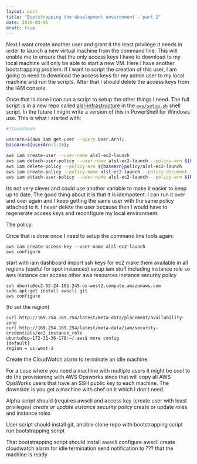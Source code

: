```yaml
---
layout: post
title: "Bootstrapping the development environment - part 2"
date: 2016-02-05
draft: true
---
```

 

Next I want create another user and grant it the least privilege it needs in order to launch a new virtual machine from the command line.  This will enable me to ensure that the only access keys I have to download to my local machine will only be able to start a new VM.  Here I have another bootstrapping problem.  If I want to script the creation of this user, I am going to need to download the access keys for my admin user to my local machine and run the scripts.  After that I should delete the access keys from the IAM console.

    
Once that is done I can run a script to setup the other things I need.  The full script is in a new repo called [alsl-infrastructure]() in the [`aws/setup.sh`]() shell script.  In the future I might write a version of this in PowerShell for Windows use.  This is what I started with:

``` bash
#!/bin/bash

userArn=$(aws iam get-user --query User.Arn);
baseArn=${userArn:1:26};

aws iam create-user --user-name alsl-ec2-launch
aws iam detach-user-policy --user-name alsl-ec2-launch --policy-arn ${baseArn}policy/alsl-ec2-launch
aws iam delete-policy --policy-arn ${baseArn}policy/alsl-ec2-launch
aws iam create-policy --policy-name alsl-ec2-launch --policy-document file://alsl-ec2-launch-policy.json
aws iam attach-user-policy --user-name alsl-ec2-launch --policy-arn ${baseArn}policy/alsl-ec2-launch
```

Its not very clever and could use another variable to make it easier to keep up to date.  The good thing about it is that it is idempotent.  I can run it over and over again and I keep getting the same user with the same policy attached to it.  I never delete the user because then I would have to regenerate access keys and reconfigure my local environment.

The policy:


Once that is done once I need to setup the command line tools again:
    
    aws iam create-access-key --user-name alsl-ec2-launch
    aws configure

start with iam dashboard
import ssh keys for ec2
make them available in all regions (useful for spot instances)
setup iam stuff including instance role so aws instance can access other aws resources
instance security policy

    ssh ubuntu@ec2-52-24-101-245-us-west2.compute.amazonaws.com
    sudo apt-get install awscli git
    aws configure 
(to set the region)

    curl http://169.254.169.254/latest/meta-data/placement/availability-zone
    curl http://169.254.169.254/latest/meta-data/iam/security-credentials/ec2_instance_role
    ubuntu@ip-172-31-36-178:~/.aws$ more config
    [default]
    region = us-west-2

Create the CloudWatch alarm to terminate an idle machine.

For a case where you need a machine with multiple users it might be cool to do the provisioning with AWS Opsworks since that will copy all AWS OpsWorks users that have an SSH public key to each machine.  The downside is you get a machine with chef on it which I don't need.

Alpha script should (requires awscli and access key (create user with least privileges)
    *create or update instance security policy*
    create or update roles and instance roles

User script should 
    install git, ansible
    clone repo with bootstrapping script
    run bootstrapping script
    
That bootstrapping script should
    install awscli
    configure awscli
    create cloudwatch alarm for idle termination
    send notification to ??? that the machine is ready
    